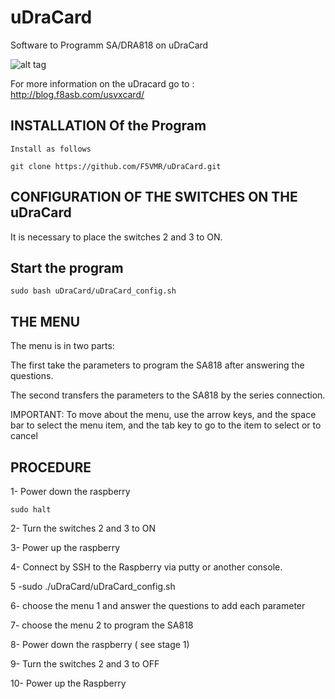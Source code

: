 # uDraCard
Software to Programm SA/DRA818 on uDraCard

![alt tag](https://i2.wp.com/blog.f8asb.com/wp-content/uploads/2020/11/udracardetusvxcard.png?w=500)

For more information on the uDracard go to : <http://blog.f8asb.com/usvxcard/>

## INSTALLATION Of the Program

```
Install as follows

git clone https://github.com/F5VMR/uDraCard.git
```
## CONFIGURATION OF THE SWITCHES ON THE uDraCard
It is necessary to place the switches 2 and 3 to ON.

## Start the program

```
sudo bash uDraCard/uDraCard_config.sh
```

## THE MENU

The menu is in two parts:

The first take the parameters to program the SA818 after answering the questions.

The second transfers the parameters to the SA818 by the series connection.


IMPORTANT: To move about the menu, use the arrow keys, and the space bar to select the menu item, and the tab key to go to the item to select or to cancel

## PROCEDURE
1- Power down the raspberry
```
sudo halt
```
2- Turn the switches 2 and 3 to ON

3- Power up the raspberry

4- Connect by SSH to the Raspberry via putty or another console.

5 -sudo ./uDraCard/uDraCard_config.sh

6- choose the menu 1 and answer the questions to add each parameter

7- choose the menu 2 to program the SA818

8- Power down the raspberry ( see stage 1)

9- Turn the switches 2 and 3 to OFF

10- Power up the Raspberry

